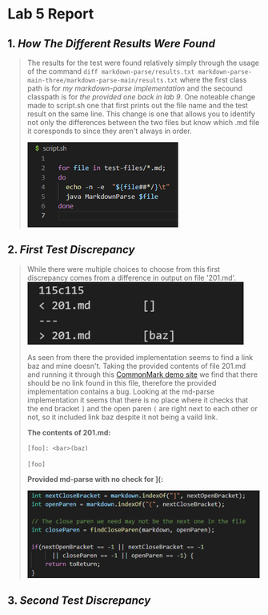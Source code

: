 # **Lab 5 Report**
## 1. *How The Different Results Were Found*
> The results for the test were found relatively simply through the usage of the command `diff markdown-parse/results.txt markdown-parse-main-three/markdown-parse-main/results.txt` where the first class path is for *my markdown-parse implementation* and the secound classpath is for *the provided one back in lab 9*. One noteable change made to script.sh one that first prints out the file name and the test result on the same line. This change is one that allows you to identify not only the differences between the two files but know which .md file it coresponds to since they aren't always in order. 
>
> ![the-cool-script.sh-change](https://github.com/quistian241/cse15l-lab-reports/blob/main/lab_5_images/Lab5_1.png?raw=true)

## 2. *First Test Discrepancy*
>  While there were multiple choices to choose from this first discrepancy comes from a difference in output on file '201.md'. 
> ![image-of-diff](https://github.com/quistian241/cse15l-lab-reports/blob/main/lab_5_images/Lab5_2.png?raw=true)
>
> As seen from there the provided implementation seems to find a link baz and mine doesn't. Taking the provided contents of file 201.md and running it through this   [CommonMark demo site](https://spec.commonmark.org/dingus/) we find that there should be no link found in this file, therefore the provided implementation contains a bug. Looking at the md-parse implementation it seems that there is no place where it checks that the end bracket `]` and the open paren `(` are right next to each other or not, so it included link baz despite it not being a vaild link. 
>
> **The contents of 201.md:** 
>```
>[foo]: <bar>(baz)
>
>[foo]
>```
> **Provided md-parse with no check for ](:**
> 
> ![the-image-baka](https://github.com/quistian241/cse15l-lab-reports/blob/main/lab_5_images/Lab5_3.png?raw=true)
>

## 3. *Second Test Discrepancy*
>
>
>
